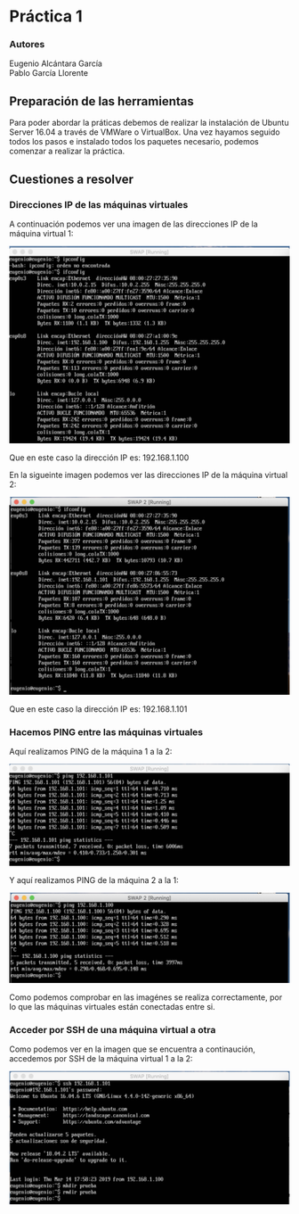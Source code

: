 # Práctica 1
### Autores
Eugenio Alcántara García  
Pablo García Llorente

## Preparación de las herramientas
Para poder abordar la práticas debemos de realizar la instalación de Ubuntu Server 16.04 a través de VMWare o VirtualBox. Una vez hayamos seguido todos los pasos e instalado todos los paquetes necesario, podemos comenzar a realizar la práctica.  

## Cuestiones a resolver
### Direcciones IP de las máquinas virtuales
A continuación podemos ver una imagen de las direcciones IP de la máquina virtual 1:

![Dirección IP máquina virtual 1](imagen_1.png)

Que en este caso la dirección IP es: 192.168.1.100 

En la sigueinte imagen podemos ver las direcciones IP de la máquina virtual 2:

![Dirección IP máquina virtual 2](imagen_2.png) 

Que en este caso la dirección IP es: 192.168.1.101 

### Hacemos PING entre las máquinas virtuales
Aquí realizamos PING de la máquina 1 a la 2:

![PING de la máquina virtual 1 a la 2](imagen_4.png)

Y aquí realizamos PING de la máquina 2 a la 1:

![PING de la máquina virtual 2 a la 1](imagen_3.png)

Como podemos comprobar en las imagénes se realiza correctamente, por lo que las máquinas virtuales están conectadas entre si.

### Acceder por SSH de una máquina virtual a otra
Como podemos ver en la imagen que se encuentra a continaución, accedemos por SSH de la máquina virtual 1 a la 2:

![Acceso por SSH de máquina 1 a la 2](imagen_7.png)



